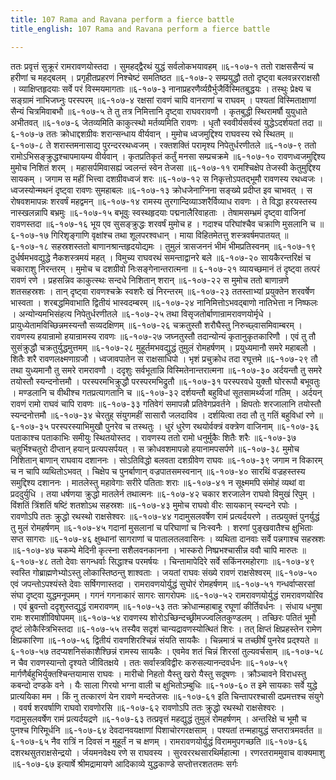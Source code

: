 ```yaml
---
title: 107 Rama and Ravana perform a fierce battle
title_english: 107 Rama and Ravana perform a fierce battle

---
```

<div class="audioEmbed"  caption="श्रीराम-हरिसीताराममूर्ति-घनपाठिभ्यां वचनम्" src="https://archive.org/download/Ramayana-recitation-Sriram-harisItArAmamUrti-Ghanapaati-v2/Kanda_6/Kanda_6_YK-107-Rama_and_Ravana_perform_a_fierce_battle_0.mp3"></div>
ततः प्रवृत्तं सुक्रूरं रामरावणयोस्तदा ।  
सुमहद्द्वैरथं युद्धं सर्वलोकभयावहम् ॥६-१०७-१  
ततो राक्षससैन्यं च हरीणां च महद्बलम् ।  
प्रगृहीतप्रहरणं निश्चेष्टं समतिष्ठत ॥६-१०७-२  
सम्प्रयुद्धौ ततो दृष्ट्वा बलवन्नरराक्षसौ ।  
व्याक्षिप्तहृदयाः सर्वे परं विस्मयमागताः ॥६-१०७-३  
नानाप्रहरणैर्व्यग्रैर्भुजैर्विस्मितबुद्धयः ।  
तस्थुः प्रेक्ष्य च सङ्ग्रामं नाभिजघ्नुः परस्परम् ॥६-१०७-४  
रक्षसां रावणं चापि वानराणां च राघवम् ।  
पश्यतां विस्मिताक्षाणां सैन्यं चित्रमिवाबभौ ॥६-१०७-५  
ते तु तत्र निमित्तानि दृष्ट्वा राघवरावणौ ।  
कृतबुद्धी स्थिरामर्षौ युयुधाते अभीतवत् ॥६-१०७-६  
जेतव्यमिति काकुत्स्थो मर्तव्यमिति रावणः ।  
धृतौ स्ववीर्यसर्वस्वं युद्धेऽदर्शयतां तदा ॥६-१०७-७  
ततः क्रोधाद्दशग्रीवः शरान्सन्धाय वीर्यवान् ।  
मुमोच ध्वजमुद्दिश्य राघवस्य रथे स्थितम् ॥६-१०७-८  
ते शरास्तमनासाद्य पुरन्दररथध्वजम् ।  
रक्तशक्तिं परामृश्य निपेतुर्धरणीतले ॥६-१०७-९  
ततो रामोऽभिसङ्क्रुद्धश्चापमायम्य वीर्यवान् ।  
कृतप्रतिकृतं कर्तुं मनसा सम्प्रचक्रमे ॥६-१०७-१०  
रावणध्वजमुद्दिश्य मुमोच निशितं शरम् ।  
महासर्पमिवासह्यं ज्वलन्तं स्वेन तेजसा ॥६-१०७-११  
रामश्चिक्षेप तेजस्वी केतुमुद्दिश्य सायकम् ।  
जगाम स महीं भित्त्वा दशग्रीवध्वजं शरः ॥६-१०७-१२  
स निकृत्तोऽपतद्भूमौ रावणस्य रथध्वजः ।  
ध्वजस्योन्मथनं दृष्ट्वा रावणः सुमहाबलः ॥६-१०७-१३  
क्रोधजेनाग्निना सङ्ख्ये प्रदीप्त इव चाभवत् ।  
स रोषवशमापन्नः शरवर्षं महद्वमन् ॥६-१०७-१४  
रामस्य तुरगान्दिव्याञ्शरैर्विव्याध रावणः ।  
ते विद्धा हरयस्तस्य नास्खलन्नापि बभ्रमुः ॥६-१०७-१५  
बभूवुः स्वस्थहृदयाः पद्मनालैरिवाहताः ।  
तेषामसम्भ्रमं दृष्ट्वा वाजिनां रावणस्तदा ॥६-१०७-१६  
भूय एव सुसङ्क्रुद्धः शरवर्षं मुमोच ह ।  
गदाश्च परिघांश्चैव चक्राणि मुसलानि च ॥६-१०७-१७  
गिरिशृङ्गाणि वृक्षांश्च तथा शूलपरश्वधान् ।  
माया विहितमेतत्तु शस्त्रवर्षमपातयत् ॥६-१०७-१८  
सहस्रशस्ततो बाणानश्रान्तहृदयोद्यमः ।  
तुमुलं त्रासजननं भीमं भीमप्रतिस्वनम् ॥६-१०७-१९  
दुर्धर्षमभवद्युद्धे नैकशस्त्रमयं महत् ।  
विमुच्य राघवरथं समन्ताद्वानरे बले ॥६-१०७-२०  
सायकैरन्तरिक्षं च चकाराशु निरन्तरम् ।  
मुमोच च दशग्रीवो निःसङ्गेनान्तरात्मना ॥ ६-१०७-२१  
व्यायच्छमानं तं दृष्ट्वा तत्परं रावणं रणे ।  
प्रहसन्निव काकुत्स्थः सन्दधे निशितान् शरान् ॥६-१०७-२२  
स मुमोच ततो बाणान्रणे शतसहस्रशः ।  
तान् दृष्ट्वा रावणश्चक्रे स्वशरैः खं निरन्तरम् ॥६-१०७-२३  
ततस्ताभ्यां प्रयुक्तेन शरवर्षेण भास्वता ।  
शरबद्धमिवाभाति द्वितीयं भास्वदम्बरम् ॥६-१०७-२४  
नानिमित्तोऽभवद्बाणो नातिभेत्ता न निष्फलः ।  
अन्योन्यमभिसंहत्य निपेतुर्धरणीतले ॥६-१०७-२५  
तथा विसृजतोर्बाणान्रामरावणयोर्मृधे ।  
प्रायुध्येतामविच्छिन्नमस्यन्तौ सव्यदक्षिणम् ॥६-१०७-२६  
चक्रतुस्तौ शरौघैस्तु निरुच्छ्वासमिवाम्बरम् ।  
रावणस्य हयान्रामो हयान्रामस्य रावणः ॥६-१०७-२७  
जघ्नतुस्तौ तदान्योन्यं कृतानुकृतकारिणौ ।  
एवं तु तौ सुसंक्रुद्धौ चक्रतुर्युद्धमुत्तमम् ॥६-१०७-२८  
मुहूर्तमभवद्युद्धं तुमुलं रोमहर्षणम् ।  
प्रयुध्यमानौ समरे महाबलौ ।  
शितैः शरै रावणलक्ष्मणाग्रजौ ।  
ध्वजावपातेन स राक्षसाधिपो ।  
भृशं प्रचुक्रोध तदा रघूत्तमे ॥६-१०७-२९  
तौ तथा युध्यमानौ तु समरे रामरावणौ ।  
ददृशुः सर्वभूतान्नि विस्मितेनान्तरात्मना ॥६-१०७-३०  
अर्दयन्तौ तु समरे तयोस्तौ स्यन्दनोत्तमौ ।  
परस्परमभिक्रुद्धौ परस्परमभिद्रुतौ ॥६-१०७-३१  
परस्परवधे युक्तौ घोररूपौ बभूवतुः ।  
मण्डलानि च वीथीश्च गतप्रत्यागतानि च ॥६-१०७-३२  
दर्शयन्तौ बहुविधां सूतसामर्थ्यजां गतिम् ।  
अर्दयन् रावणं रामो राघवं चापि रावणः ॥६-१०७-३३  
गतिवेगं समापन्नौ प्रतिवेगप्रवर्तने ।  
क्षिपतोः शरजालानि तयोस्तौ स्यन्दनोत्तमौ ॥६-१०७-३४  
चेरतुह् संयुगमहीं सासारौ जलदाविव ।  
दर्शयित्वा तदा तौ तु गतिं बहुविधां रणे ॥६-१०७-३५  
परस्परस्याभिमुखौ पुनरेव च तस्थतुः ।  
धुरं धुरेण रथयोर्वक्त्रं वक्त्रेण वाजिनाम् ॥६-१०७-३६  
पताकाश्च पताकाभिः समीयुः स्थितयोस्तद ।  
रावणस्य ततो रामो धनुर्मुकैः शितैः शरैः ॥६-१०७-३७  
चतुर्भिश्चतुरो दीप्तान् हयान् प्रत्यपसर्पयत् ।  
स क्रोधवशमापन्नो हयानामपसर्पणे ॥६-१०७-३८  
मुमोच निशितान् बाणान् राघवाय दशाननः ।  
सोऽतिविद्धो बलवता दशग्रीवेण राघवः ॥६-१०७-३९  
जगाम न विकारम् च न चापि व्यथितोऽभवत् ।  
चिक्षेप च पुनर्बाणान् वज्रपातसमस्वनान् ॥६-१०७-४०  
सारथिं वज्रहस्तस्य समुद्दिश्य दशाननः ।  
मातलेस्तु महावेगाः सरीरे पतिताः शराः ॥६-१०७-४१  
न सूक्ष्ममपि संमोहं व्यथां वा प्रददुर्युधि ।  
तया धर्षणया क्रुद्धो मातलेर्न तथात्मनः ॥६-१०७-४२  
चकार शरजालेन राघवो विमुखं रिपुम् ।  
विंशतिं त्रिंशतिं षष्टिं शतशोऽथ सहस्रशः ॥६-१०७-४३  
मुमोच राघवो वीरः सायकान् स्यन्दने रपोः ।  
रावणोऽपि ततः क्रुद्धो रथस्थो राक्षसेश्वरः ॥६-१०७-४४  
गदामुसलवर्षेण रामं प्रत्यर्दयरणे ।  
तत्प्रयुक्तं पुनर्युद्धं तु मुलं रोमहर्षणम् ॥६-१०७-४५  
गदानां मुसलानां च परिघाणां च निःस्वनैः ।  
शरणां पुङ्खवातैश्च क्षुभिताः सप्त सागराः ॥६-१०७-४६  
क्षुब्धानां सागराणां च पातालतलवासिनः ।  
व्यथिता दानवाः सर्वे पन्नगाश्च सहस्रशः ॥६-१०७-४७  
चकम्पे मेदिनी कृत्स्ना सशैलवनकानना ।  
भास्करो निष्प्रभश्चासीन्न ववौ चापि मारुतः ॥६-१०७-४८  
ततो देवाः सगन्धर्वाः सिद्धाश्च परमर्षयः ।  
चिन्तामापेदिरे सर्वे सकिंनरमहोरगाः ॥६-१०७-४९  
स्वस्ति गोब्राह्मणेभ्योऽस्तु लोकास्तिष्ठन्तु शाश्वताः ।  
जयतां राघवः संख्ये रावणं राक्षसेश्वरम् ॥६-१०७-५०  
एवं जपन्तोऽपश्यंस्ते देवाः सर्षिगणास्तदा ।  
रामरावणयोर्युद्धं सुघोरं रोमहर्षणम् ॥६-१०७-५१  
गन्धर्वाप्सरसां संघा दृष्ट्वा युद्धमनूपमम् ।  
गगनं गगनाकारं सागरः सागरोपमः ॥६-१०७-५२  
रामरावणयोर्युद्धं रामरावणयोरिव ।  
एवं ब्रुवन्तो ददृशुस्तद्युद्धं रामरावणम् ॥६-१०७-५३  
ततः क्रोधान्महाबाहू रघूणां कीर्तिवर्धनः ।  
संधाय धनुषा रामः शरमाशीविषोपमम् ॥६-१०७-५४  
रावणस्य शोरोऽच्छिन्दच्छ्रीमज्ज्वलितकुण्डलम् ।  
तच्छिरः पतितं भूमौ दृष्टं लोकैस्त्रिभिस्तदा ॥६-१०७-५५  
तस्यैव सदृशं चान्यद्रावणस्योत्थितं शिरः ।  
तत् क्षिप्तं क्षिप्रहस्तेन रामेण क्षिप्रकारिणा ॥६-१०७-५६  
द्वितीयं रावणशिरश्चिन्नं संयति सायकैः ।  
चिन्नमात्रं च तच्छीर्षं पुनरेव प्रद्श्यते ॥६-१०७-५७  
तदप्यशनिसंकाशैश्छिन्नं रामस्य सायकैः ।  
एवमेव शतं चिन्नं शिरसां तुल्यवर्चसाम् ॥६-१०७-५८  
न चैव रावणस्यान्तो दृश्यते जीवितक्षये ।  
ततः सर्वास्त्रविद्वीरः करुसल्यानन्दवर्धनः ॥६-१०७-५९  
मार्गणैर्बहुभिर्युक्तश्चिन्तयामास राघवः ।  
मारीचो निहतो यैस्तु खरो यैस्तु सदूषणः ।  
क्रौञ्चावने विराधस्तु कबन्दो दण्डके वने ।  
यैः साला गिरयो भग्ना वाली च क्षुभितोऽम्बुधिः ॥६-१०७-६०  
त इमे सायकाः सर्वे युद्धे प्रात्ययिका मम ।  
किं नु तत्कारणं येन रावणे मन्दतेजसः ॥६-१०७-६१  
इति चिन्तापरश्चासी दप्रमत्तश्च संयुगे ।  
ववर्ष शरवर्षाणि राघवो रावणोरसि ॥६-१०७-६२  
रावणोऽपि ततः क्रुद्धो रथस्थो राक्षसेश्वरः ।  
गदामुसलवर्षेण रामं प्रत्यर्दयद्रणे ॥६-१०७-६३  
तत्प्रवृत्तं महद्युद्धं तुमुलं रोमहर्षणम् ।  
अन्तरिक्षे च भूमौ च पुनश्च गिरिमूर्धनि ॥६-१०७-६४  
देवदानवयक्षाणां पिशाचोरगरक्षसाम् ।  
पश्यतां तन्महायुद्धं सप्तरात्रमवर्तत ॥६-१०७-६५  
नैव रात्रिं न दिवसं न मुहूर्तं न च क्षणम् ।  
रामरावणयोर्युद्धं विराममुपगच्छति ॥६-१०७-६६  
दशरथसुतराक्षसेन्द्रयो ।  
र्जयमनवेक्ष्य रणे स राघवस्य ।  
सुरवररथसारथिर्महात्मा ।  
रणरतराममुवाच वाक्यमाशु ॥६-१०७-६७  
इत्यार्षे श्रीमद्रामायणे आदिकाव्ये युद्धकाण्डे सप्तोत्तरशततमः सर्गः